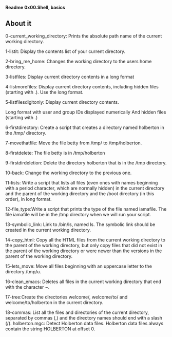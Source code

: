 **Readme 0x00.Shell, basics**

About it
---------------------------------------------

0-current_working_directory: Prints the absolute path name of the current working directory.

1-listit: Display the contents list of your current directory.

2-bring_me_home: Changes the working directory to the users home directory.

3-listfiles: Display current directory contents in a long format

4-listmorefiles: Display current directory contents, including hidden files (starting with .). Use the long format.

5-listfilesdigitonly: Display current directory contents.

Long format
with user and group IDs displayed numerically
And hidden files (starting with .)

6-firstdirectory: Create a script that creates a directory named holberton in the /tmp/ directory.

7-movethatfile: Move the file betty from /tmp/ to /tmp/holberton.

8-firstdelete: The file betty is in /tmp/holberton

9-firstdirdeletion: Delete the directory holberton that is in the /tmp directory.

10-back: Change the working directory to the previous one.

11-lists: Write a script that lists all files (even ones with names beginning with a period character, which are normally hidden) in the current directory and the parent of the working directory and the /boot directory (in this order), in long format.

12-file_type:Write a script that prints the type of the file named iamafile. The file iamafile will be in the /tmp directory when we will run your script.

13-symbolic_link: Link to /bin/ls, named ls. The symbolic link should be created in the current working directory.

14-copy_html: Copy all the HTML files from the current working directory to the parent of the working directory, but only copy files that did not exist in the parent of the working directory or were newer than the versions in the parent of the working directory.

15-lets_move: Move all files beginning with an uppercase letter to the directory /tmp/u.

16-clean_emacs: Deletes all files in the current working directory that end with the character ~.

17-tree:Create the directories welcome/, welcome/to/ and welcome/to/holberton in the current directory.

18-commas: List all the files and directories of the current directory, separated by commas (,) and the directory names should end with a slash (/).
holberton.mgc: Detect Holberton data files. Holberton data files always contain the string HOLBERTON at offset 0.
